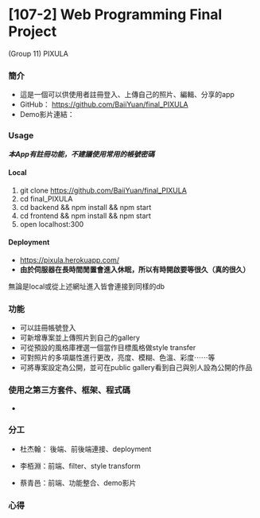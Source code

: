 # [107-2] Web Programming Final Project
(Group 11) PIXULA



### 簡介

* 這是一個可以供使用者註冊登入、上傳自己的照片、編輯、分享的app
* GitHub： <https://github.com/BaiiYuan/final_PIXULA>
* Demo影片連結：

### Usage

***本App有註冊功能，不建議使用常用的帳號密碼***

#### Local

1. git clone https://github.com/BaiiYuan/final_PIXULA
2. cd final_PIXULA
3. cd backend && npm install && npm start
4. cd frontend && npm install && npm start
5. open localhost:300

#### Deployment

* <https://pixula.herokuapp.com/>
* **由於伺服器在長時間閒置會進入休眠，所以有時開啟要等很久（真的很久）**

無論是local或從上述網址進入皆會連接到同樣的db



### 功能

* 可以註冊帳號登入
* 可新增專案並上傳照片到自己的gallery
* 可從預設的風格庫裡選一個當作目標風格做style transfer
* 可對照片的多項屬性進行更改，亮度、模糊、色溫、彩度⋯⋯等
* 可將專案設定為公開，並可在public gallery看到自己與別人設為公開的作品



### 使用之第三方套件、框架、程式碼

* 



### 分工

* 杜杰翰： 後端、前後端連接、deployment

* 李栢淵：前端、filter、style transform

* 蔡青邑：前端、功能整合、demo影片



### 心得



